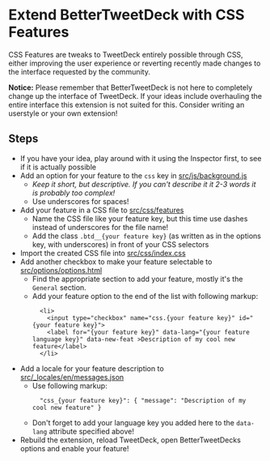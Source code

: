 # Extend BetterTweetDeck with CSS Features

CSS Features are tweaks to TweetDeck entirely possible through CSS, either improving the user experience or reverting
recently made changes to the interface requested by the community.

**Notice:** Please remember that BetterTweetDeck is not here to completely change up the interface of TweetDeck. If your
ideas include overhauling the entire interface this extension is not suited for this. Consider writing an userstyle or
your own extension!

## Steps

* If you have your idea, play around with it using the Inspector first, to see if it is actually possible
* Add an option for your feature to the `css` key in [src/js/background.js](https://github.com/eai04191/BetterTweetDeck/blob/master/src/js/background.js)
  * _Keep it short, but descriptive. If you can't describe it it 2-3 words it is probably too complex!_
  * Use underscores for spaces!
* Add your feature in a CSS file to [src/css/features](https://github.com/eai04191/BetterTweetDeck/blob/master/src/css/features)
  * Name the CSS file like your feature key, but this time use dashes instead of underscores for the file name!
  * Add the class `.btd__{your feature key}` (as written as in the options key, with underscores) in front of your CSS selectors
* Import the created CSS file into [src/css/index.css](https://github.com/eai04191/BetterTweetDeck/blob/master/src/css/index.css)
* Add another checkbox to make your feature selectable to [src/options/options.html](https://github.com/eai04191/BetterTweetDeck/blob/master/src/options/options.html)
  * Find the appropriate section to add your feature, mostly it's the `General` section.
  * Add your feature option to the end of the list with following markup:
    ```
      <li>
        <input type="checkbox" name="css.{your feature key}" id="{your feature key}">
        <label for="{your feature key}" data-lang="{your feature language key}" data-new-feat >Description of my cool new feature</label>
      </li>
    ```
* Add a locale for your feature description to [src/_locales/en/messages.json](https://github.com/eai04191/BetterTweetDeck/blob/master/src/_locales/en/messages.json)
  * Use following markup:
    ```
      "css_{your feature key}": { "message": "Description of my cool new feature" }
    ```
  * Don't forget to add your language key you added here to the `data-lang` attribute specified above!
* Rebuild the extension, reload TweetDeck, open BetterTweetDecks options and enable your feature!